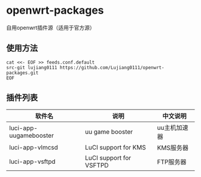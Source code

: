 # openwrt-packages

自用openwrt插件源（适用于官方源）

## 使用方法

```shell
cat <<- EOF >> feeds.conf.default
src-git lujiang0111 https://github.com/Lujiang0111/openwrt-packages.git
EOF
```

## 插件列表

| 软件名 | 说明 | 中文说明 |
| - | - | - |
| luci-app-uugamebooster | uu game booster | uu主机加速器 |
| luci-app-vlmcsd | LuCI support for KMS | KMS服务器 |
| luci-app-vsftpd | LuCI support for VSFTPD | FTP服务器 |
